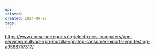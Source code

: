 ```yaml
---
up: 
related: 
created: 2024-09-15
tags:
---
```


https://www.consumerreports.org/electronics-computers/vpn-services/mullvad-ivpn-mozilla-vpn-top-consumer-reports-vpn-testing-a9588707317/